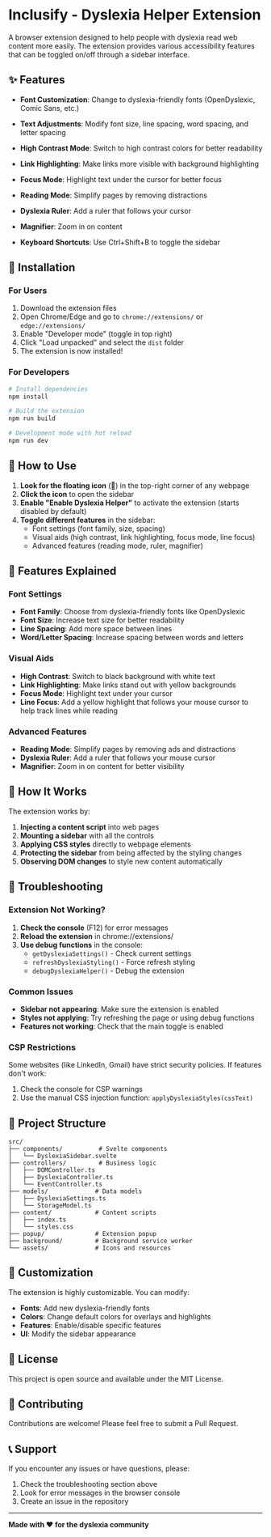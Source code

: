 # Inclusify - Dyslexia Helper Extension

A browser extension designed to help people with dyslexia read web content more easily. The extension provides various accessibility features that can be toggled on/off through a sidebar interface.

## ✨ Features

- **Font Customization**: Change to dyslexia-friendly fonts (OpenDyslexic, Comic Sans, etc.)
- **Text Adjustments**: Modify font size, line spacing, word spacing, and letter spacing
- **High Contrast Mode**: Switch to high contrast colors for better readability
- **Link Highlighting**: Make links more visible with background highlighting
- **Focus Mode**: Highlight text under the cursor for better focus

- **Reading Mode**: Simplify pages by removing distractions
- **Dyslexia Ruler**: Add a ruler that follows your cursor
- **Magnifier**: Zoom in on content
- **Keyboard Shortcuts**: Use Ctrl+Shift+B to toggle the sidebar

## 🚀 Installation

### For Users
1. Download the extension files
2. Open Chrome/Edge and go to `chrome://extensions/` or `edge://extensions/`
3. Enable "Developer mode" (toggle in top right)
4. Click "Load unpacked" and select the `dist` folder
5. The extension is now installed!

### For Developers
```bash
# Install dependencies
npm install

# Build the extension
npm run build

# Development mode with hot reload
npm run dev
```

## 🎯 How to Use

1. **Look for the floating icon** (📖) in the top-right corner of any webpage
2. **Click the icon** to open the sidebar
3. **Enable "Enable Dyslexia Helper"** to activate the extension (starts disabled by default)
4. **Toggle different features** in the sidebar:
   - Font settings (font family, size, spacing)
   - Visual aids (high contrast, link highlighting, focus mode, line focus)
   - Advanced features (reading mode, ruler, magnifier)

## 🔧 Features Explained

### Font Settings
- **Font Family**: Choose from dyslexia-friendly fonts like OpenDyslexic
- **Font Size**: Increase text size for better readability
- **Line Spacing**: Add more space between lines
- **Word/Letter Spacing**: Increase spacing between words and letters

### Visual Aids
- **High Contrast**: Switch to black background with white text
- **Link Highlighting**: Make links stand out with yellow backgrounds
- **Focus Mode**: Highlight text under your cursor
- **Line Focus**: Add a yellow highlight that follows your mouse cursor to help track lines while reading



### Advanced Features
- **Reading Mode**: Simplify pages by removing ads and distractions
- **Dyslexia Ruler**: Add a ruler that follows your mouse cursor
- **Magnifier**: Zoom in on content for better visibility

## 🎨 How It Works

The extension works by:
1. **Injecting a content script** into web pages
2. **Mounting a sidebar** with all the controls
3. **Applying CSS styles** directly to webpage elements
4. **Protecting the sidebar** from being affected by the styling changes
5. **Observing DOM changes** to style new content automatically

## 🐛 Troubleshooting

### Extension Not Working?
1. **Check the console** (F12) for error messages
2. **Reload the extension** in chrome://extensions/
3. **Use debug functions** in the console:
   - `getDyslexiaSettings()` - Check current settings
   - `refreshDyslexiaStyling()` - Force refresh styling
   - `debugDyslexiaHelper()` - Debug the extension

### Common Issues
- **Sidebar not appearing**: Make sure the extension is enabled
- **Styles not applying**: Try refreshing the page or using debug functions
- **Features not working**: Check that the main toggle is enabled

### CSP Restrictions
Some websites (like LinkedIn, Gmail) have strict security policies. If features don't work:
1. Check the console for CSP warnings
2. Use the manual CSS injection function: `applyDyslexiaStyles(cssText)`

## 📁 Project Structure

```
src/
├── components/          # Svelte components
│   └── DyslexiaSidebar.svelte
├── controllers/         # Business logic
│   ├── DOMController.ts
│   ├── DyslexiaController.ts
│   └── EventController.ts
├── models/             # Data models
│   ├── DyslexiaSettings.ts
│   └── StorageModel.ts
├── content/            # Content scripts
│   ├── index.ts
│   └── styles.css
├── popup/              # Extension popup
├── background/         # Background service worker
└── assets/             # Icons and resources
```

## 🎨 Customization

The extension is highly customizable. You can modify:
- **Fonts**: Add new dyslexia-friendly fonts
- **Colors**: Change default colors for overlays and highlights
- **Features**: Enable/disable specific features
- **UI**: Modify the sidebar appearance

## 📝 License

This project is open source and available under the MIT License.

## 🤝 Contributing

Contributions are welcome! Please feel free to submit a Pull Request.

## 📞 Support

If you encounter any issues or have questions, please:
1. Check the troubleshooting section above
2. Look for error messages in the browser console
3. Create an issue in the repository

---

**Made with ❤️ for the dyslexia community**
